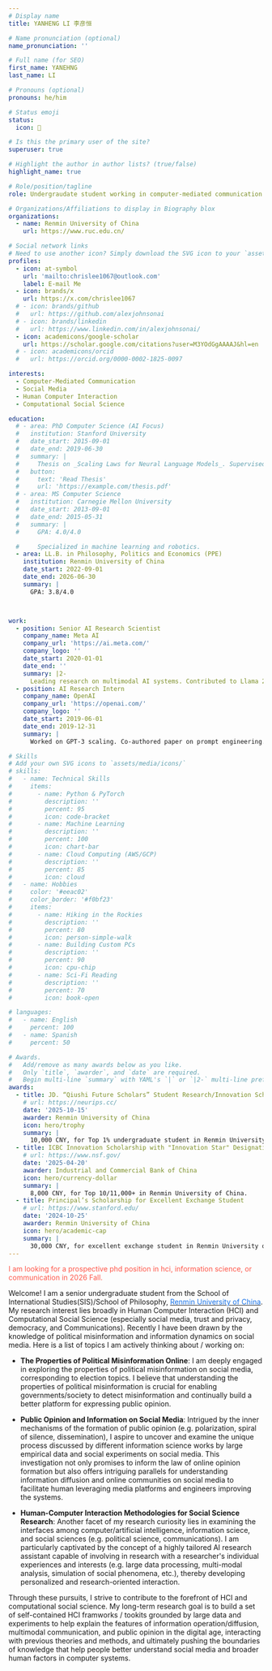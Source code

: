 ```yaml
---
# Display name
title: YANHENG LI 李彦恒

# Name pronunciation (optional)
name_pronunciation: ''

# Full name (for SEO)
first_name: YANEHNG
last_name: LI

# Pronouns (optional)
pronouns: he/him

# Status emoji
status:
  icon: 📖

# Is this the primary user of the site?
superuser: true

# Highlight the author in author lists? (true/false)
highlight_name: true

# Role/position/tagline
role: Undergraudate student working in computer-mediated communication and HCI.

# Organizations/Affiliations to display in Biography blox
organizations:
  - name: Renmin University of China
    url: https://www.ruc.edu.cn/

# Social network links
# Need to use another icon? Simply download the SVG icon to your `assets/media/icons/` folder.
profiles:
  - icon: at-symbol
    url: 'mailto:chrislee1067@outlook.com'
    label: E-mail Me
  - icon: brands/x
    url: https://x.com/chrislee1067
  # - icon: brands/github
  #   url: https://github.com/alexjohnsonai
  # - icon: brands/linkedin
  #   url: https://www.linkedin.com/in/alexjohnsonai/
  - icon: academicons/google-scholar
    url: https://scholar.google.com/citations?user=M3YOdGgAAAAJ&hl=en
  # - icon: academicons/orcid
  #   url: https://orcid.org/0000-0002-1825-0097

interests:
  - Computer-Mediated Communication
  - Social Media
  - Human Computer Interaction
  - Computational Social Science

education:
  # - area: PhD Computer Science (AI Focus)
  #   institution: Stanford University
  #   date_start: 2015-09-01
  #   date_end: 2019-06-30
  #   summary: |
  #     Thesis on _Scaling Laws for Neural Language Models_. Supervised by Prof. Andrew Ng. Published 5 papers in NeurIPS and ICML, with 2 best paper awards.
  #   button:
  #     text: 'Read Thesis'
  #     url: 'https://example.com/thesis.pdf'
  # - area: MS Computer Science
  #   institution: Carnegie Mellon University
  #   date_start: 2013-09-01
  #   date_end: 2015-05-31
  #   summary: |
  #     GPA: 4.0/4.0

  #     Specialized in machine learning and robotics.
  - area: LL.B. in Philosophy, Politics and Economics (PPE)
    institution: Renmin University of China
    date_start: 2022-09-01
    date_end: 2026-06-30
    summary: |
      GPA: 3.8/4.0



work:
  - position: Senior AI Research Scientist
    company_name: Meta AI
    company_url: 'https://ai.meta.com/'
    company_logo: ''
    date_start: 2020-01-01
    date_end: ''
    summary: |2-
      Leading research on multimodal AI systems. Contributed to Llama 2 and other open-source models. 50+ citations in 3 years.
  - position: AI Research Intern
    company_name: OpenAI
    company_url: 'https://openai.com/'
    company_logo: ''
    date_start: 2019-06-01
    date_end: 2019-12-31
    summary: |
      Worked on GPT-3 scaling. Co-authored paper on prompt engineering.

# Skills
# Add your own SVG icons to `assets/media/icons/`
# skills:
#   - name: Technical Skills
#     items:
#       - name: Python & PyTorch
#         description: ''
#         percent: 95
#         icon: code-bracket
#       - name: Machine Learning
#         description: ''
#         percent: 100
#         icon: chart-bar
#       - name: Cloud Computing (AWS/GCP)
#         description: ''
#         percent: 85
#         icon: cloud
#   - name: Hobbies
#     color: '#eeac02'
#     color_border: '#f0bf23'
#     items:
#       - name: Hiking in the Rockies
#         description: ''
#         percent: 80
#         icon: person-simple-walk
#       - name: Building Custom PCs
#         description: ''
#         percent: 90
#         icon: cpu-chip
#       - name: Sci-Fi Reading
#         description: ''
#         percent: 70
#         icon: book-open

# languages:
#   - name: English
#     percent: 100
#   - name: Spanish
#     percent: 50

# Awards.
#   Add/remove as many awards below as you like.
#   Only `title`, `awarder`, and `date` are required.
#   Begin multi-line `summary` with YAML's `|` or `|2-` multi-line prefix and indent 2 spaces below.
awards:
  - title: JD. “Qiushi Future Scholars” Student Research/Innovation Scholarship 
    # url: https://neurips.cc/
    date: '2025-10-15'
    awarder: Renmin University of China
    icon: hero/trophy
    summary: |
      10,000 CNY, for Top 1% undergraduate student in Renmin University of China.
  - title: ICBC Innovation Scholarship with "Innovation Star" Designation
    # url: https://www.nsf.gov/
    date: '2025-04-20'
    awarder: Industrial and Commercial Bank of China
    icon: hero/currency-dollar
    summary: |
      8,000 CNY, for Top 10/11,000+ in Renmin University of China.
  - title: Principal’s Scholarship for Excellent Exchange Student
    # url: https://www.stanford.edu/
    date: '2024-10-25'
    awarder: Renmin University of China
    icon: hero/academic-cap
    summary: |
      30,000 CNY, for excellent exchange student in Renmin University of China.
---
```


<span style="color:#FF574A">I am looking for a prospective phd position in hci, information science, or communication in 2026 Fall.</span>

Welcome! I am a senior undergraduate student from the School of International Studies(SIS)/School of Philosophy, [<span style="color:#1a73e8;">Renmin University of China</span>](https://www.ruc.edu.cn/). My research interest lies broadly in Human Computer Interaction (HCI) and Computational Social Science (especially social media, trust and privacy, democracy, and Communications). Recently I have been drawn by the knowledge of political misinformation and information dynamics on social media. Here is a list of topics I am actively thinking about / working on: 
- **The Properties of Political Misinformation Online**: I am deeply engaged in exploring the properties of political misinformation on social media, corresponding to election topics. I believe that understanding the properties of political misinformation is crucial for enabling governments/society to detect misinformation and continually build a better platform for expressing public opinion.

- **Public Opinion and Information on Social Media**: Intrigued by the inner mechanisms of the formation of public opinion (e.g. polarization, spiral of silence, dissemination), I aspire to uncover and examine the unique process discussed by different information science works by large empirical data and social experiments on social media. This investigation not only promises to inform the law of online opinion formation but also offers intriguing parallels for understanding information diffusion and online communities on social media to facilitate human leveraging media platforms and engineers improving the systems.

- **Human-Computer Interaction Methodologies for Social Science Research**: Another facet of my research curiosity lies in examining the interfaces among computer/artificial intelligence, information sciece,  and social sciences (e.g. political science, communications). I am particularly captivated by the concept of a highly tailored AI research assistant capable of involving in research with a researcher's individual experiences and interests (e.g. large data processing, multi-modal analysis, simulation of social phenomena, etc.), thereby developing personalized and research-oriented interaction.

Through these pursuits, I strive to contribute to the forefront of HCI and computational social science. My long-term research goal is to build a set of self-contained HCI framworks / tookits grounded by large data and experiments to help explain the features of information operation/diffusion, multimodal communication, and public opinion in the digital age, interacting with previous theories and methods, and ultimately pushing the boundaries of knowledge that help people better understand social media and broader human factors in computer systems.

